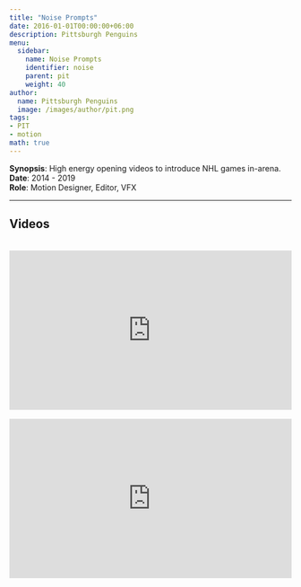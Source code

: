```yaml
---
title: "Noise Prompts"
date: 2016-01-01T00:00:00+06:00
description: Pittsburgh Penguins
menu:
  sidebar:
    name: Noise Prompts
    identifier: noise
    parent: pit
    weight: 40
author:
  name: Pittsburgh Penguins
  image: /images/author/pit.png
tags:
- PIT
- motion
math: true
---
```


**Synopsis**: High energy opening videos to introduce NHL games in-arena.
<br>
**Date**: 2014 - 2019
<br>
**Role**: Motion Designer, Editor, VFX

---

## Videos

<br>

<div style="padding:56.25% 0 0 0;position:relative;"><iframe src="https://player.vimeo.com/video/331415337?title=0&amp;byline=0&amp;portrait=0&amp;badge=0&amp;autopause=0&amp;player_id=0&amp;app_id=58479" frameborder="0" allow="autoplay; fullscreen; picture-in-picture; clipboard-write; encrypted-media" style="position:absolute;top:0;left:0;width:100%;height:100%;" title="Hot For Iceburgh"></iframe></div><script src="https://player.vimeo.com/api/player.js"></script>

<br>

<div style="padding:56.25% 0 0 0;position:relative;"><iframe src="https://player.vimeo.com/video/224668762?title=0&amp;byline=0&amp;portrait=0&amp;badge=0&amp;autopause=0&amp;player_id=0&amp;app_id=58479" frameborder="0" allow="autoplay; fullscreen; picture-in-picture; clipboard-write; encrypted-media" style="position:absolute;top:0;left:0;width:100%;height:100%;" title="Make Noise Rally - Mr Rogers"></iframe></div><script src="https://player.vimeo.com/api/player.js"></script>

